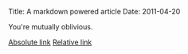 Title: A markdown powered article
Date: 2011-04-20

You're mutually oblivious.

[Absolute link](:filename:/unbelievable.rst)
[Relative link](:filename:../unbelievable.rst)
